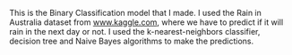 This is the Binary Classification model that I made. I used the Rain in Australia dataset from www.kaggle.com, where we have to predict if it will rain in the next day or not. I used the k-nearest-neighbors classifier, decision tree and Naive Bayes algorithms to make the predictions. 
